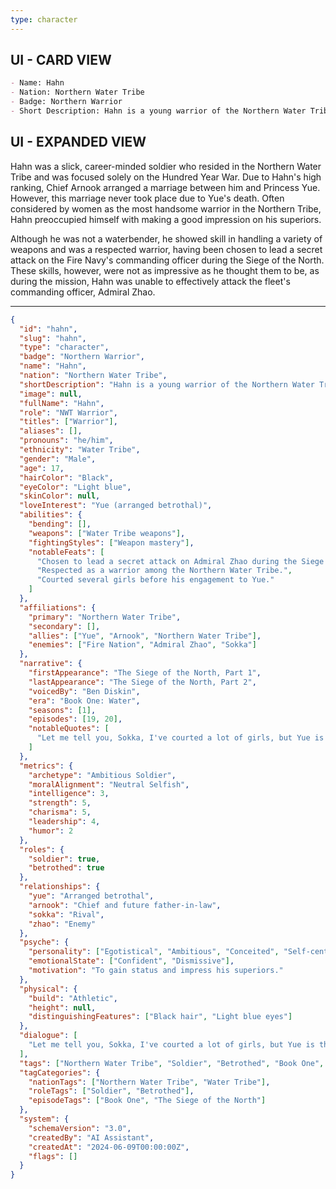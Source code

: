 ```yaml
---
type: character
---
```


## UI - CARD VIEW

```md
- Name: Hahn
- Nation: Northern Water Tribe
- Badge: Northern Warrior
- Short Description: Hahn is a young warrior of the Northern Water Tribe, betrothed to Princess Yue and known for his arrogance and bravado during the Siege of the North.
```

## UI - EXPANDED VIEW

Hahn was a slick, career-minded soldier who resided in the Northern Water Tribe and was focused solely on the Hundred Year War. Due to Hahn's high ranking, Chief Arnook arranged a marriage between him and Princess Yue. However, this marriage never took place due to Yue's death. Often considered by women as the most handsome warrior in the Northern Tribe, Hahn preoccupied himself with making a good impression on his superiors.

Although he was not a waterbender, he showed skill in handling a variety of weapons and was a respected warrior, having been chosen to lead a secret attack on the Fire Navy's commanding officer during the Siege of the North. These skills, however, were not as impressive as he thought them to be, as during the mission, Hahn was unable to effectively attack the fleet's commanding officer, Admiral Zhao.

---
```json
{
  "id": "hahn",
  "slug": "hahn",
  "type": "character",
  "badge": "Northern Warrior",
  "name": "Hahn",
  "nation": "Northern Water Tribe",
  "shortDescription": "Hahn is a young warrior of the Northern Water Tribe, betrothed to Princess Yue and known for his arrogance and bravado during the Siege of the North.",
  "image": null,
  "fullName": "Hahn",
  "role": "NWT Warrior",
  "titles": ["Warrior"],
  "aliases": [],
  "pronouns": "he/him",
  "ethnicity": "Water Tribe",
  "gender": "Male",
  "age": 17,
  "hairColor": "Black",
  "eyeColor": "Light blue",
  "skinColor": null,
  "loveInterest": "Yue (arranged betrothal)",
  "abilities": {
    "bending": [],
    "weapons": ["Water Tribe weapons"],
    "fightingStyles": ["Weapon mastery"],
    "notableFeats": [
      "Chosen to lead a secret attack on Admiral Zhao during the Siege of the North.",
      "Respected as a warrior among the Northern Water Tribe.",
      "Courted several girls before his engagement to Yue."
    ]
  },
  "affiliations": {
    "primary": "Northern Water Tribe",
    "secondary": [],
    "allies": ["Yue", "Arnook", "Northern Water Tribe"],
    "enemies": ["Fire Nation", "Admiral Zhao", "Sokka"]
  },
  "narrative": {
    "firstAppearance": "The Siege of the North, Part 1",
    "lastAppearance": "The Siege of the North, Part 2",
    "voicedBy": "Ben Diskin",
    "era": "Book One: Water",
    "seasons": [1],
    "episodes": [19, 20],
    "notableQuotes": [
      "Let me tell you, Sokka, I've courted a lot of girls, but Yue is the finest and she comes with the most perks. [...] I mean, Yue's nice and everything, but the points I'll gain with the chief aren't bad either."
    ]
  },
  "metrics": {
    "archetype": "Ambitious Soldier",
    "moralAlignment": "Neutral Selfish",
    "intelligence": 3,
    "strength": 5,
    "charisma": 5,
    "leadership": 4,
    "humor": 2
  },
  "roles": {
    "soldier": true,
    "betrothed": true
  },
  "relationships": {
    "yue": "Arranged betrothal",
    "arnook": "Chief and future father-in-law",
    "sokka": "Rival",
    "zhao": "Enemy"
  },
  "psyche": {
    "personality": ["Egotistical", "Ambitious", "Conceited", "Self-centered"],
    "emotionalState": ["Confident", "Dismissive"],
    "motivation": "To gain status and impress his superiors."
  },
  "physical": {
    "build": "Athletic",
    "height": null,
    "distinguishingFeatures": ["Black hair", "Light blue eyes"]
  },
  "dialogue": [
    "Let me tell you, Sokka, I've courted a lot of girls, but Yue is the finest and she comes with the most perks. [...] I mean, Yue's nice and everything, but the points I'll gain with the chief aren't bad either."
  ],
  "tags": ["Northern Water Tribe", "Soldier", "Betrothed", "Book One", "The Siege of the North"],
  "tagCategories": {
    "nationTags": ["Northern Water Tribe", "Water Tribe"],
    "roleTags": ["Soldier", "Betrothed"],
    "episodeTags": ["Book One", "The Siege of the North"]
  },
  "system": {
    "schemaVersion": "3.0",
    "createdBy": "AI Assistant",
    "createdAt": "2024-06-09T00:00:00Z",
    "flags": []
  }
}
